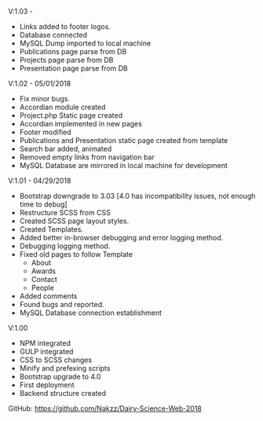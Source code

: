 V:1.03 -
- Links added to footer logos.
- Database connected
- MySQL Dump imported to local machine
- Publications page parse from DB
- Projects page parse from DB
- Presentation page parse from DB

V:1.02 - 05/01/2018
- Fix minor bugs.
- Accordian module created
- Project.php Static page created
- Accordian implemented in new pages
- Footer modified
- Publications and Presentation static page created from template
- Search bar added, animated
- Removed empty links from navigation bar
- MySQL Database are mirrored in local machine for development



V:1.01 - 04/29/2018
- Bootstrap downgrade to 3.03 [4.0 has incompatibility issues, not enough time to debug]
- Restructure SCSS from CSS
- Created SCSS page layout styles.
- Created Templates.
- Added better in-browser debugging and error logging method.
- Debugging logging method.
- Fixed old pages to follow Template
    - About
    - Awards
    - Contact
    - People
- Added comments
- Found bugs and reported.
- MySQL Database connection establishment

V:1.00
- NPM integrated
- GULP integrated
- CSS to SCSS changes
- Minify and prefexing scripts
- Bootstrap upgrade to 4.0
- First deployment
- Backend structure created


GitHub: https://github.com/Nakzz/Dairy-Science-Web-2018
